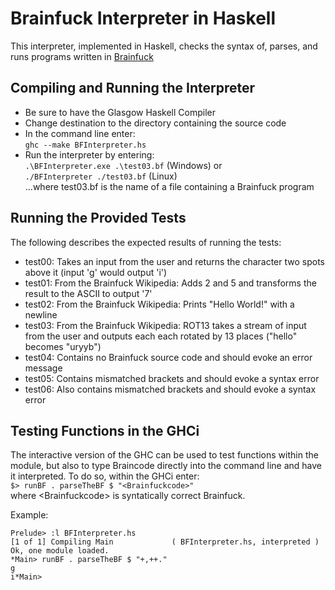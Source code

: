 # Brainfuck Interpreter in Haskell

This interpreter, implemented in Haskell, checks the syntax of, parses, and runs programs written in [Brainfuck](https://en.wikipedia.org/wiki/Brainfuck)

## Compiling and Running the Interpreter

- Be sure to have the Glasgow Haskell Compiler
- Change destination to the directory containing the source code
- In the command line enter:  
  `ghc --make BFInterpreter.hs`
- Run the interpreter by entering:  
  `.\BFInterpreter.exe .\test03.bf` (Windows) or  
  `./BFInterpreter ./test03.bf` (Linux)  
  ...where test03.bf is the name of a file containing a Brainfuck program

## Running the Provided Tests

The following describes the expected results of running the tests:

- test00: Takes an input from the user and returns the character two spots above it (input 'g' would output 'i')
- test01: From the Brainfuck Wikipedia: Adds 2 and 5 and transforms the result to the ASCII to output '7'
- test02: From the Brainfuck Wikipedia: Prints "Hello World!" with a newline
- test03: From the Brainfuck Wikipedia: ROT13 takes a stream of input from the user and outputs each each rotated by 13 places ("hello" becomes "uryyb")
- test04: Contains no Brainfuck source code and should evoke an error message
- test05: Contains mismatched brackets and should evoke a syntax error
- test06: Also contains mismatched brackets and should evoke a syntax error

## Testing Functions in the GHCi

The interactive version of the GHC can be used to test functions within the module, but also to type Braincode directly into the command line and have it interpreted. To do so, within the GHCi enter:  
`$> runBF . parseTheBF $ "<Brainfuckcode>"`  
where \<Brainfuckcode> is syntatically correct Brainfuck.

Example:

```
Prelude> :l BFInterpreter.hs
[1 of 1] Compiling Main             ( BFInterpreter.hs, interpreted )
Ok, one module loaded.
*Main> runBF . parseTheBF $ "+,++."
g
i*Main>
```
